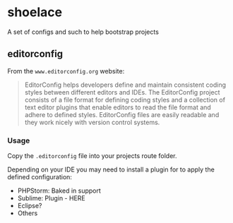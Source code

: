 # shoelace

A set of configs and such to help bootstrap projects

## editorconfig

From the ```www.editorconfig.org``` website:

> EditorConfig helps developers define and maintain consistent coding styles between different editors and IDEs. The EditorConfig project consists of a file format for defining coding styles and a collection of text editor plugins that enable editors to read the file format and adhere to defined styles. EditorConfig files are easily readable and they work nicely with version control systems.

### Usage

Copy the ```.editorconfig``` file into your projects route folder.

Depending on your IDE you may need to install a plugin for to apply the defined configuration:

- PHPStorm: Baked in support
- Sublime: Plugin - HERE
- Eclipse?
- Others
